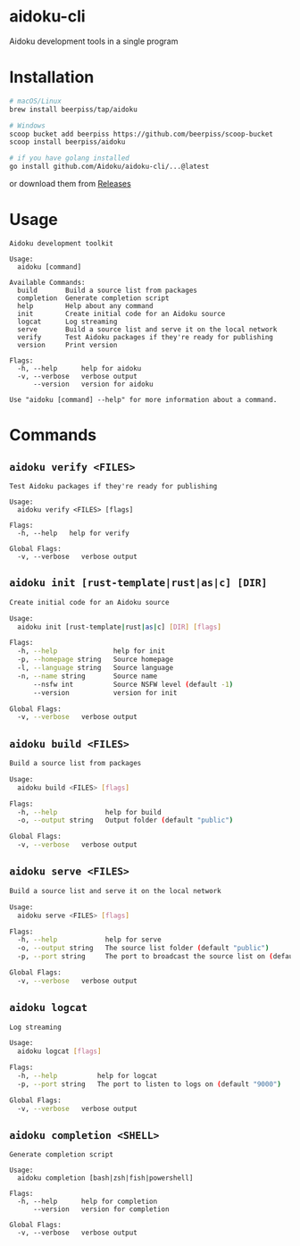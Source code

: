 # aidoku-cli
Aidoku development tools in a single program

# Installation
```sh
# macOS/Linux
brew install beerpiss/tap/aidoku

# Windows
scoop bucket add beerpiss https://github.com/beerpiss/scoop-bucket
scoop install beerpiss/aidoku

# if you have golang installed
go install github.com/Aidoku/aidoku-cli/...@latest
```
or download them from [Releases](https://github.com/beerpiss/aidoku-cli/releases)

# Usage
```pwsh
Aidoku development toolkit

Usage:
  aidoku [command]

Available Commands:
  build       Build a source list from packages
  completion  Generate completion script
  help        Help about any command
  init        Create initial code for an Aidoku source
  logcat      Log streaming
  serve       Build a source list and serve it on the local network
  verify      Test Aidoku packages if they're ready for publishing
  version     Print version

Flags:
  -h, --help      help for aidoku
  -v, --verbose   verbose output
      --version   version for aidoku

Use "aidoku [command] --help" for more information about a command.
```

# Commands
## `aidoku verify <FILES>`
```pwsh
Test Aidoku packages if they're ready for publishing

Usage:
  aidoku verify <FILES> [flags]

Flags:
  -h, --help   help for verify

Global Flags:
  -v, --verbose   verbose output
```

## `aidoku init [rust-template|rust|as|c] [DIR]`
```sh
Create initial code for an Aidoku source

Usage:
  aidoku init [rust-template|rust|as|c] [DIR] [flags]

Flags:
  -h, --help              help for init
  -p, --homepage string   Source homepage
  -l, --language string   Source language
  -n, --name string       Source name
      --nsfw int          Source NSFW level (default -1)
      --version           version for init

Global Flags:
  -v, --verbose   verbose output
```

## `aidoku build <FILES>`
```sh
Build a source list from packages

Usage:
  aidoku build <FILES> [flags]

Flags:
  -h, --help            help for build
  -o, --output string   Output folder (default "public")

Global Flags:
  -v, --verbose   verbose output
```

## `aidoku serve <FILES>`
```sh
Build a source list and serve it on the local network

Usage:
  aidoku serve <FILES> [flags]

Flags:
  -h, --help            help for serve
  -o, --output string   The source list folder (default "public")
  -p, --port string     The port to broadcast the source list on (default "8080")

Global Flags:
  -v, --verbose   verbose output
```

## `aidoku logcat`
```sh
Log streaming

Usage:
  aidoku logcat [flags]

Flags:
  -h, --help          help for logcat
  -p, --port string   The port to listen to logs on (default "9000")

Global Flags:
  -v, --verbose   verbose output
```

## `aidoku completion <SHELL>`
```
Generate completion script

Usage:
  aidoku completion [bash|zsh|fish|powershell]

Flags:
  -h, --help      help for completion
      --version   version for completion

Global Flags:
  -v, --verbose   verbose output
```
